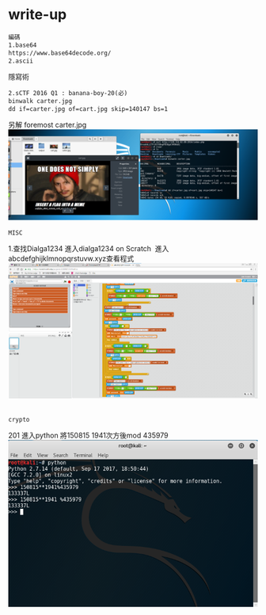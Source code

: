 # write-up

```
編碼
1.base64
https://www.base64decode.org/
2.ascii
```
隱寫術
```
2.sCTF 2016 Q1 : banana-boy-20(必)
binwalk carter.jpg 
dd if=carter.jpg of=cart.jpg skip=140147 bs=1
```
另解
foremost carter.jpg 
![圖證](https://github.com/0Isolesty0/image/blob/master/%E9%9A%B1%E5%AF%AB%E8%A1%932.PNG)
```
MISC
```
1.查找Dialga1234
  進入dialga1234 on Scratch
  進入abcdefghijklmnopqrstuvw.xyz查看程式
![圖證](https://github.com/0Isolesty0/image/blob/master/MISC.PNG) 
```
crypto
```
201
進入python
將150815 1941次方後mod 435979
![圖證](https://github.com/0Isolesty0/image/blob/master/crypto%20201.PNG) 
